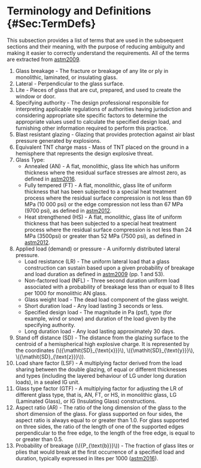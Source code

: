 # Terminology and Definitions {#Sec:TermDefs}

This subsection provides a list of terms that are used in the subsequent sections and their meaning, with the purpose of reducing ambiguity and making it easier to correctly understand the requirements. All of the terms are extracted from [astm2009](./SecReferences.md#astm2009).

1. Glass breakage - The fracture or breakage of any lite or ply in monolithic, laminated, or insulating glass.
2. Lateral - Perpendicular to the glass surface.
3. Lite - Pieces of glass that are cut, prepared, and used to create the window or door.
4. Specifying authority - The design professional responsible for interpreting applicable regulations of authorities having jurisdiction and considering appropriate site specific factors to determine the appropriate values used to calculate the specified design load, and furnishing other information required to perform this practice.
5. Blast resistant glazing - Glazing that provides protection against air blast pressure generated by explosions.
6. Equivalent TNT charge mass - Mass of TNT placed on the ground in a hemisphere that represents the design explosive threat.
7. Glass Type:
   - Annealed (AN) - A flat, monolithic, glass lite which has uniform thickness where the residual surface stresses are almost zero, as defined in [astm2016](./SecReferences.md#astm2016).
   - Fully tempered (FT) - A flat, monolithic, glass lite of uniform thickness that has been subjected to a special heat treatment process where the residual surface compression is not less than 69 MPa (10 000 psi) or the edge compression not less than 67 MPa (9700 psi), as defined in [astm2012](./SecReferences.md#astm2012).
   - Heat strengthened (HS) - A flat, monolithic, glass lite of uniform thickness that has been subjected to a special heat treatment process where the residual surface compression is not less than 24 MPa (3500psi) or greater than 52 MPa (7500 psi), as defined in [astm2012](./SecReferences.md#astm2012).
8. Applied load (demand) or pressure - A uniformly distributed lateral pressure.
   - Load resistance (LR) - The uniform lateral load that a glass construction can sustain based upon a given probability of breakage and load duration as defined in [astm2009](./SecReferences.md#astm2009) (pp. 1 and 53).
   - Non-factored load (NFL) - Three second duration uniform load associated with a probability of breakage less than or equal to 8 lites per 1000 for monolithic AN glass.
   - Glass weight load - The dead load component of the glass weight.
   - Short duration load - Any load lasting 3 seconds or less.
   - Specified design load - The magnitude in Pa (psf), type (for example, wind or snow) and duration of the load given by the specifying authority.
   - Long duration load - Any load lasting approximately 30 days.
9. Stand off distance (SD) - The distance from the glazing surface to the centroid of a hemispherical high explosive charge. It is represented by the coordinates (\\({\mathit{SD}\_{\text{x}}}\\), \\({\mathit{SD}\_{\text{y}}}\\), \\({\mathit{SD}\_{\text{z}}}\\)).
10. Load share factor (LSF) - A multiplying factor derived from the load sharing between the double glazing, of equal or different thicknesses and types (including the layered behaviour of LG under long duration loads), in a sealed IG unit.
11. Glass type factor (GTF) - A multiplying factor for adjusting the LR of different glass type, that is, AN, FT, or HS, in monolithic glass, LG (Laminated Glass), or IG (Insulating Glass) constructions.
12. Aspect ratio (AR) - The ratio of the long dimension of the glass to the short dimension of the glass. For glass supported on four sides, the aspect ratio is always equal to or greater than 1.0. For glass supported on three sides, the ratio of the length of one of the supported edges perpendicular to the free edge, to the length of the free edge, is equal to or greater than 0.5.
13. Probability of breakage (\\({P\_{\text{b}}}\\)) - The fraction of glass lites or plies that would break at the first occurrence of a specified load and duration, typically expressed in lites per 1000 ([astm2016](./SecReferences.md#astm2016)).

